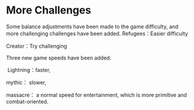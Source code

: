 # More Challenges

Some balance adjustments have been made to the game difficulty, and more challenging challenges have been added.
Refugees：Easier difficulty

Creator：Try challenging

Three new game speeds have been added:

&nbsp;Lightning：faster,

mythic： slower,

massacre： a normal speed for entertainment, which is more primitive and combat-oriented.

